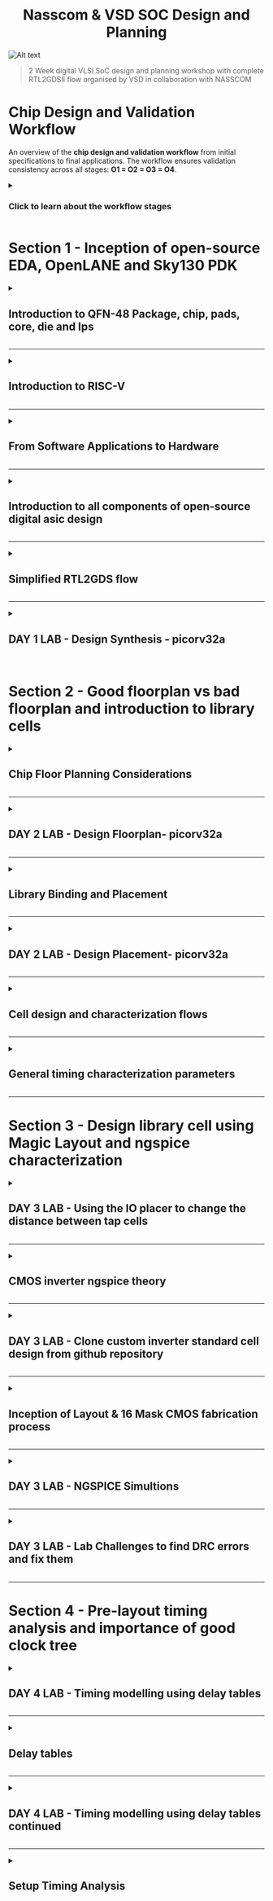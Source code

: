 <div align="center">

# Nasscom & VSD SOC Design and Planning

</div>


![Alt text](assets/Cover.png)
> 2 Week digital VLSI SoC design and planning workshop with complete RTL2GDSII flow organised by VSD in collaboration with NASSCOM

<p align="justify"> 

# Chip Design and Validation Workflow

An overview of the **chip design and validation workflow** from initial specifications to final applications. The workflow ensures validation consistency across all stages: **O1 = O2 = O3 = O4**.  

<details><summary> 
  
### Click to learn about the workflow stages </summary>

## **Workflow Stages**

### **O1: Specifications (C Model)**
- The design begins with defining specifications in a high-level **C model**.
- A **testbench** (in C language) is used to validate functionality early on.

---

### **O2: RTL Design (Verilog)**
- The hardware is implemented as a **soft copy** using **RTL (Verilog)**.
- Major components:
  - **Processor**
  - **Peripherals/IPs**
  - **Analog IPs**
- The design is synthesized, producing a **Gate-Level Netlist** for further validation.

---

### **O3: SoC Integration**
- Modules (processor, peripherals, macros, and analog IPs) are integrated into a **System-on-Chip (SoC)**.
- Physical design steps include:
  - **Floorplanning**
  - **Placement**
  - **Routing**
- The design undergoes:
  - **Design Rule Checks (DRC)**
  - **Layout vs. Schematic (LVS)**  
- Output: **GDSII file** for fabrication.
  
---

### **O4: Final Chip Design**
- The final chip design includes **peripherals** operating in the target frequency range.
- The **testbench** continues validating the design to ensure:
  - **O1 = O2 = O3 = O4**

---

Below are the diagrams that visually represent the chip design workflow:

### Workflow Stages (O1 to O3)
<div align="center">
  <img src="assets/Chipdesign1.jpg" alt="Chip Design Workflow - O1 to O3">
</div>

### Final Validation and Applications (O4)
<div align="center">
  <img src="assets/Chipdesign2.jpg" alt="Chip Design Validation and Applications - O4">
</div>
</details>
</p>

# Section 1 - Inception of open-source EDA, OpenLANE and Sky130 PDK 

<details>
<summary> 

## Introduction to QFN-48 Package, chip, pads, core, die and Ips 
</summary>

### Overview of an Embedded Board Design
<div align="center">
  <img src="assets/EmbeddedBoardDesign.png" alt="Embedded Board Design">
</div>

### Inside a Package
<div align="center">
  <img src="assets/Package.png" alt="Package View">
</div>

### Connecting the chip to the pins 
<div align="center">
  <img src="assets/ChipToPin.png" alt="Chip to pins connections">
</div>

### Chip Overview
<div align="center">
  <img src="assets/ChipOverview.png" alt="Chip Overview">
</div>

<br />
<p align="justify"> 
Foundry IPs are pre-designed and pre-verified blocks provided by semiconductor foundries to streamline chip design. These include critical components such as analog-to-digital converters (ADCs), digital-to-analog converters (DACs), SRAM, GPIO interfaces, and Phase-Locked Loops (PLLs).

For example, the PLL is a crucial IP block in chip design. Its primary function is to take an input clock signal (which may be of lower frequency) and generate a stable output clock signal at a higher frequency, phase-locked to the input. This is essential for processors to operate at their required high-frequency clock rates while maintaining synchronization with the input clock source.

By using foundry IPs, designers save time and effort, leveraging proven and reliable building blocks optimized for the foundry's process technology.
</p>
</details>

---

<details>
<summary> 

## Introduction to RISC-V
</summary>

### RISC-V Architecture Implementation
<div align="center">
  <img src="assets/riscv.png" alt="RISC-V">
</div>
<p align="justify"> 
<br />
RISC-V Architecture specifications can be implemented in the Layout using a HDL.
</p>
</details>

---

<details>
<summary> 

## From Software Applications to Hardware
</summary>

### Software Flow
<div align="center">
  <img src="assets/swflow.png" alt="Software Flow">
</div>
<br />
<p align="justify"> 
To run an application on hardware, several processes occur. The application enters the system software, which converts it into binary language. Key components of system software include the Operating System (OS), compiler, and assembler.  
<br />
<br />
The OS produces functions in high-level languages (e.g., C, C++, Java), which the compiler converts into hardware-specific instructions. These instructions are then processed by the assembler, which translates them into binary code (machine language). Finally, this binary code is fed to the hardware, enabling it to execute the required functions.
</p>

### Stopwatch App as an example
<div align="center">
  <img src="assets/stopwatchex.png" alt="Stopwatch App">
</div>
<br />
<p align="justify"> 
For instance, consider a stopwatch app running on a RISC-V core. The operating system generates a small C function, which is processed by the compiler to produce RISC-V instructions. These instructions are then passed through an assembler, which converts them into binary code. This binary code is subsequently loaded onto the chip's layout for execution.
</p>

### Instruction Set Architecture (ISA)
<div align="center">
  <img src="assets/isa.png" alt="ISA">
</div>
<br />
<p align="justify"> 
The instructions, which are part of the Instruction Set Architecture (ISA), are written in assembly language or high-level language. These are passed through an assembler (or compiler), which converts them into machine code (binary format) that the hardware can understand and execute. The RTL (Register Transfer Level) description, written in a hardware description language (e.g., Verilog or VHDL), is synthesized into a netlist (a representation of the design in terms of logic gates). This netlist is then used in the physical design process to create a layout, which represents the actual physical implementation of the circuit on silicon.
</p>

### ISA -> RTL & Synthesis -> Physical Design
<div align="center">
  <img src="assets/breakdown.png" alt="Breakdown">
</div>
<br />
<p align="justify"> 
This course is divided into three distinct parts:
<br />

- RISC-V ISA
- RTL and synthesis of RISC-V based CPU core - picorv32
- Physical design implementation of picorv32
</p>
</details>

---

<details>
<summary> 

## Introduction to all components of open-source digital asic design
</summary>
<p align="justify"> 
For open-source ASIC design implementation, we need the following enablers available in open-source versions:
<br />

- RTL Designs
- EDA Tools
- PDK Data
</p>

<p align="justify"> 
Initially, IC design and fabrication were closely tied and limited to companies like TI and Intel. In 1979, Lynn Conway and Carver Mead introduced the idea of separating design from fabrication by developing structured methodologies based on λ-design rules, which led to the first VLSI book, *Introduction to VLSI Systems*. This approach gave rise to "fabless" companies focused on design and "pure play fabs" for fabrication.
<br /><br />
The interface between designers and fabs became a set of files called "Process Design Kits" (PDKs), which include device models, design rules, and libraries. Due to the sensitive nature of PDKs, they were previously distributed only under NDAs.
<br /><br />
However, in 2020, Google collaborated with Skywater to open-source the 130nm PDK, making it the first open-source PDK release.
</p>

<br />

<div align="center">
  <img src="assets/ASICreq.png" alt="ASIC Requirements">
</div>

<br />

### Is Sky130nm still in use?
<div align="center">
  <img src="assets/130old.png" alt="Is sky130 old?">
</div>

<br />

<p align="justify"> 
The 130nm process accounts for 6% of the market share in pure-play IC foundry sales. It remains relevant due to its cost-effectiveness for applications that don't require the advanced performance of smaller nodes.
</p>

### Is Sky130nm fast?
<div align="center">
  <img src="assets/130fast.png" alt="Is sky130 fast?">
</div>

<br />

<p align="justify"> 
The 130nm process can still achieve high performance. For instance, Intel's Pentium 4 Extreme Edition ran at 3.46 GHz, and the OSU team achieved a 327 MHz clock frequency for a single-cycle RV32i CPU in post-layout simulations. A pipelined version can exceed 1 GHz. Additionally, using the Sky130 PDK, the RV32i design achieved a 398 MHz frequency with a 33.8 pJ PDP, demonstrating that 130nm can still deliver competitive speeds.
</p>

### EDA Tools
<div align="center">
  <img src="assets/EDAtools.png" alt="EDA Tools">
</div>

<br />

<p align="justify"> 
ASIC design is a complex process involving numerous steps, methodologies, and EDA tools. These elements are integrated into an ASIC flow, a software that combines various tools to execute the design process.
</p>
</details>

---

<details>
<summary> 

## Simplified RTL2GDS flow
</summary>

### RTL2GDS flow
<div align="center">
  <img src="assets/RTL2GDSIIflow.png" alt="RTL2GDSII flow">
</div>
<br />

### Chip Floor Planning
<div align="center">
  <img src="assets/ChipFloorPlanning.png" alt="Chip Floor Planning">
</div>
<br />

### Macro Floor Planning
<div align="center">
  <img src="assets/MacroFloorPlanning.png" alt="Macro Floor Planning">
</div>
<br />

### Power Planning
<div align="center">
  <img src="assets/PowerPlanning.png" alt="Power Planning">
</div>
<br />

### Placement
<div align="center">
  <img src="assets/Placement.png" alt="Placement">
</div>
<br />

<div align="center">
  <img src="assets/Placement2.png" alt="Placement2">
</div>
<br />

### Clock Tree Synthesis
<div align="center">
  <img src="assets/ClockTreeSynthesis.png" alt="Clock Tree Synthesis">
</div>
<br />

### Routing
<div align="center">
  <img src="assets/Routing.png" alt="Routing">
</div>
<br />

### SignOff
<div align="center">
  <img src="assets/SignOff.png" alt="SignOff">
</div>
<br />

</details>

---

<details>
<summary> 

## DAY 1 LAB -  Design Synthesis - picorv32a 
</summary>
<p align="justify"> 

Aim is to run 'picorv32a' design synthesis using OpenLANE flow and generate necessary outputs and then calculate the flop ratio.

### To run Design Synthesis - picorv32a using OpenLANE flow

Commands to invoke the OpenLANE flow and perform synthesis

```bash
# Navigate to the OpenLANE flow directory
cd Desktop/work/tools/openlane_working_dir/openlane

# Use the alias 'docker' for the long Docker run command
# This alias simplifies invoking the OpenLANE Docker container
docker

```
```tcl
# Launch the OpenLANE flow in interactive mode
./flow.tcl -interactive

# Load the OpenLANE package for proper functionality
package require openlane 0.9

# Prepare the design environment for 'picorv32a' by creating necessary files and directories
prep -design picorv32a

# Run synthesis for the prepared design
run_synthesis

# Exit the OpenLANE flow interface
exit

# Exit the Docker container
exit

```

#### Terminal screenshots:

<div align="center">
  <img src="assets/one.png" alt="Screenshot of running command">
</div>
<br />

<div align="center">
  <img src="assets/two.png" alt="Screenshot of running command">
</div>
<br />

### To Calculate Flip Flop Ratio

#### Formulae:

```math
Flop\ Ratio = \frac{Number\ of\ D\ Flip\ Flops}{Total\ Number\ of\ Cells}
```
<br />

```math
Percentage\ of\ DFF's = Flop\ Ratio * 100
```
<br />

#### Terminal screenshots:

<div align="center">
  <img src="assets/three.png" alt="Screenshot of running command">
</div>
<br />

<div align="center">
  <img src="assets/four.png" alt="Screenshot of running command">
</div>
<br />

#### Highlighted Values for computation:

<div align="center">
  <img src="assets/five.png" alt="Screenshot of running command">
</div>
<br />

<div align="center">
  <img src="assets/six.png" alt="Screenshot of running command">
</div>
<br />

#### Calculation of Flop Ratio and DFF % from synthesis statistics report file:
<br />

```math
Flop\ Ratio = \frac{1613}{14876} = 0.108429
```
<br />

```math
Percentage\ of\ DFF's = 0.108429 * 100 = 10.8429\ \%
```
<br />

All picorv32a logs, reports and results can be found here:

[Section 1 Run - 02-12_18-45](https://github.com/rmahathi/nasscom-soc-design-and-planning/tree/main/02-12_18-45)

</p>
</details>
<br />

# Section 2 - Good floorplan vs bad floorplan and introduction to library cells

<details>
<summary> 

## Chip Floor Planning Considerations
</summary>

### 1. Identifying the Width of the Die and Core
<br />

<div align="center">
  <img src="assets/diecore.png" alt="diecore">
</div>
<br />

<p align="justify"> 

To determine the Utilization Factor and Aspect Ratio, the height and width of core and die areas must first be defined.

- Core is the area in a chip used for placing all the logic cells and components. It is where the logic resides in a chip.

- Die is the area encircling the core, used for placing I/O-related components.  

The height and width of the core area depend on the design's netlist. These are based on the number of components required to execute the logic. The die area's height and width depend on the core's dimensions.  

</p>

<div align="center">
  <img src="assets/netlist.png" alt="netlist">
</div>
<br />

For example, consider a netlist with two logic gates and two flip-flops, each with an area of 1 sq. unit. The total core area required is 4 sq. units.  

<div align="center">
  <img src="assets/netlist2.png" alt="netlist">
</div>
<br />

Area occupied by the above netlist on a silicon wafer

<div align="center">
  <img src="assets/netlist3.png" alt="netlist">
</div>
<br />

#### Utilization Factor 
Utilization Factor is the ratio of the core area occupied by the netlist to the total core area.  
For a good FloorPlan, the Utilization Factor should never be '1' to allow space for additional logic.  

```math
Utilization\ Factor = \frac{Area\ occupied\ by\ netlist}{Total\ core\ area}
```

#### Aspect Ratio 
Aspect Ratio is the ratio of the core's height to its width.  
If the Aspect Ratio is '1', the core is square. Otherwise, it is rectangular.  

```math
Aspect\ Ratio = \frac{Height\ of\ the\ core}{Width\ of\ the\ core}
```

#### Calculations
 
<div align="center">
  <img src="assets/netlist4.png" alt="netlist">
</div>
<br />

```math
Utilization\ Factor = \frac{4\ sq.\ units}{4\ sq.\ units} = 1
```

```math
Aspect\ Ratio = \frac{2\ units}{2\ units} = 1\ (Square\ core)
```

### 2. Define Locations of Pre-Placed Cells

Pre-placing cells refers to reusing pre-designed blocks (e.g., memory, comparators, MUX). These blocks are called macros or IPs.  

<div align="center">
  <img src="assets/prepl.png" alt="preplaced_cell">
</div>
<br />

<div align="center">
  <img src="assets/prepl2.png" alt="preplaced_cell">
</div>
<br />

<div align="center">
  <img src="assets/prepl3.png" alt="preplaced_cell">
</div>
<br />

Macros should be placed close to input pins for reduced wiring length. They are placed during the Floorplan stage, with placement blockages defined to prevent standard cells from being placed nearby, and they also reduce Time-to-Market.  

### 3. Surround Pre-Placed cells with De-Coupling Capacitors
<br />

<div align="center">
  <img src="assets/decoup.png" alt="placement_decoupling_capacitor">
</div>
<br />
<p align="justify"> 
Decoupling capacitors are used in SoC design near high-power-demanding blocks or macros to stabilize voltage by locally storing charge. They charge when signals switch from 0 to 1 and supply energy during peak current demands, reducing the reliance on distant power sources. The power supply wires have inherent resistance and inductance, which cause a voltage drop during current flow, leading to a slightly reduced voltage at the load (Vdd' < Vdd). This voltage drop becomes more pronounced over larger physical distances, making it difficult to maintain stable voltage levels. 
</p>
<div align="center">
  <img src="assets/noisemargin.png" alt="noisemargin">
</div>
<br />

If the drop pushes the voltage below the noise margin, the circuit may enter an undefined state, resulting in failures or incorrect outputs. 

<div align="center">
  <img src="assets/decoup2.png" alt="placement_decoupling_capacitor">
</div>
<br />

Decoupling capacitors mitigate this by supplying the required energy locally during switching, ensuring stable operation and preventing voltage drops from falling below safe levels.

<div align="center">
  <img src="assets/decoup3.png" alt="placement_decoupling_capacitor">
</div>
<br />

### 4. Power Planning 

In power planning for SoC design, consider a macro where a 16-bit orange bus carries a 0-to-1 signal. Being far from the power source introduces voltage drops due to resistance and inductance in the supply wires.

<div align="center">
  <img src="assets/pow.png" alt="power_planning">
</div>
<br />

To handle signal transitions, drivers (e.g., inverters) are employed. An inverter converts the input signal to its complement (0 to 1 or 1 to 0), driving the next stage effectively.

<div align="center">
  <img src="assets/pow1.png" alt="power_planning">
</div>
<br />

1-to-0 Transition - Ground Bounce:

In a 1-to-0 transition, the previously charged nodes discharge rapidly to ground. If all 16 bits discharge at once, the ground potential may fluctuate, causing a phenomenon called ground bounce. This occurs due to inductance in the ground path, leading to temporary voltage spikes. If the ground bounce crosses the noise margin, it can cause unpredictable behavior, further increasing the risk of errors in circuit operation.

<div align="center">
  <img src="assets/pow2.png" alt="power_planning">
</div>
<br />

0-to-1 Transition - Voltage Drop:

When a 0-to-1 transition occurs, the driver charges the load capacitance of the connected circuit. This charging demands significant current, especially for all 16 bits transitioning simultaneously. A voltage drop across the supply wires may occur due to the high current demand, reducing Vdd' and risking a voltage level near or below the noise margin. If the voltage drops significantly, the circuit can enter an undefined state, leading to unreliable outputs.

<div align="center">
  <img src="assets/pow4.png" alt="power_planning">
</div>
<br />

Simultaneous Switching Problem:

When multiple signals (0-to-1 or 1-to-0) switch at the same time, the cumulative current demand rises sharply. For a 0-to-1 transition, the power supply must provide a surge of current to charge the capacitors, while for a 1-to-0 transition, a large discharge current flows to ground. Both cases can result in severe voltage drops or ground bounce due to the limitations of a single-point power supply.

<div align="center">
  <img src="assets/pow5.png" alt="power_planning">
</div>
<br />

Solution: Power Mesh
The solution is to replace the single-point power supply with a power mesh. A power mesh distributes Vdd and ground throughout the chip using a network of interconnected wires, reducing the resistance and inductance between the source and various blocks. By bringing power closer to the loads and reducing the effective distance, the voltage drop and ground bounce are minimized. The power mesh ensures that all parts of the circuit can access stable supply and ground levels, even during peak current demands, maintaining signal integrity and preventing undefined states.

<div align="center">
  <img src="assets/pow6.png" alt="power_planning">
</div>
<br />

### 5. Pin Placement 

Pin placement impacts wire length and connectivity. Pins must be placed to minimize wire length.  
For example, an input pin driving two blocks should be near them.  

<div align="center">
  <img src="assets/pls1.png" alt="pin_placement">
</div>
<br />

In effective pin placement:  
1. Pin order is based on connectivity, not sequence.  
2. Clock pins are larger due to their importance and susceptibility to delays.  

<div align="center">
  <img src="assets/pls2.png" alt="pin_placement">
</div>
<br />

### 6. Logical Cell Placement Blockage

Placement blockages outside the core and inside the die prevents automated placement and routing tool from placing any other cells into the the pin-dedicated area.

<div align="center">
  <img src="assets/block.png" alt="cell_placement_blockage">
</div>
<br />

</details>

---

<details>
<summary> 

## DAY 2 LAB -  Design Floorplan- picorv32a 

</summary>

<p align='justify'>
Before initiating the floorplan stage, designers must verify and adjust crucial switches that control the floorplan's characteristics. These configuration parameters, including utilization factor and aspect ratio, must align with the project's specific requirements to ensure optimal floorplan execution. A proper review of these switches helps prevent potential issues and ensures the floorplan process proceeds as intended.
</p>

<div align="center">
  <img src="assets/eight.png" alt="Screenshot">
</div>
<br />
<div align="center">
  <img src="assets/nine.png" alt="Screenshot">
</div>
<br />
<div align="center">
  <img src="assets/ten.png" alt="Screenshot">
</div>
<br />
<div align="center">
  <img src="assets/eleven.png" alt="Screenshot">
</div>
<br />
<div align="center">
  <img src="assets/twelve.png" alt="Screenshot">
</div>
<br />

### To run Design Floorplan - picorv32a using OpenLANE flow

Commands to invoke the OpenLANE flow and run floorplan

```bash
# Navigate to the OpenLANE flow directory
cd Desktop/work/tools/openlane_working_dir/openlane

# Use the alias 'docker' for the long Docker run command
# This alias simplifies invoking the OpenLANE Docker container
docker

```
```tcl
# Launch the OpenLANE flow in interactive mode
./flow.tcl -interactive

# Load the OpenLANE package for proper functionality
package require openlane 0.9

# Prepare the design environment for 'picorv32a' by creating necessary files and directories
prep -design picorv32a

# Run synthesis for the prepared design
run_synthesis

# Initialize the floorplan for the design
init_floorplan

# Place the IO pins in the design
place_io

# Insert tap cells and decoupling capacitors
tap_decap_or

# Generate the power grid
run_power_grid_generation

# Perform detailed floorplanning after power grid generation
run_floorplan

```
<br />
<div align="center">
  <img src="assets/thirteen.png" alt="Screenshot">
</div>
<br />
<div align="center">
  <img src="assets/fourteen.png" alt="Screenshot">
</div>
<br />
<div align="center">
  <img src="assets/fifteen.png" alt="Screenshot">
</div>
<br />
<div align="center">
  <img src="assets/sixteen.png" alt="Screenshot">
</div>
<br />
<div align="center">
  <img src="assets/seventeen.png" alt="Screenshot">
</div>
<br />
<div align="center">
  <img src="assets/eighteen.png" alt="Screenshot">
</div>
<br />
<br />
<div align="center">
  <img src="assets/nineteen.png" alt="Screenshot">
</div>
<br />
<div align="center">
  <img src="assets/twenty.png" alt="Screenshot">
</div>
<br />

Steps to Open Magic

```
magic -T /home/vsduser//Desktop/work/tools/openlane_working_dir/pdks/sky130A/libs.tech/magic/sky130A.tech lef read ../../tmp/merged.lef def read picorv32a.floorplan.def &
```
<br />
<div align="center">
  <img src="assets/twentyone.png" alt="Screenshot">
</div>
<br />
<div align="center">
  <img src="assets/twentytwo.png" alt="Screenshot">
</div>
<br />

### Calculate the die area in microns from the values in floorplan def.

```math
1000\ Unit\ Distance = 1\ Micron
```

```math
Die\ width\ in\ unit\ distance = 660685 - 0 = 660685 
```
  
```math
Die\ height\ in\ unit\ distance = 671405 - 0 = 671405
```

```math
Distance\ in\ microns = \frac{Value\ in\ Unit\ Distance}{1000}
```

```math
Die\ width\ in\ microns = \frac{660685}{1000} = 660.685\ Microns
```

```math
Die\ height\ in\ microns = \frac{671405}{1000} = 671.405\ Microns
```

```math
Area\ of\ die\ in\ microns = 660.685 * 671.405 = 443587.212425\ Square\ Microns
```

<br />
<div align="center">
  <img src="assets/twentythree.png" alt="Screenshot">
</div>
<br />
<div align="center">
  <img src="assets/twentyfour.png" alt="Screenshot">
</div>
<br />

All picorv32a logs, reports and results can be found here:

[Section 2 Run - 11-01_08-49)](https://github.com/rmahathi/nasscom-soc-design-and-planning/tree/main/11-01_08-49)

</details>

---

<details>
<summary> 

## Library Binding and Placement
</summary>

<div align="center">
  <img src="assets/libbin.png" alt="libbin">
</div>
<br />

<div align="center">
  <img src="assets/libbin1.png" alt="libbin">
</div>
<br />

<div align="center">
  <img src="assets/libbin2.png" alt="libbin">
</div>
<br />

Repeaters, also known as buffers, are essential components in digital designs to recondition and regenerate signals, 
ensuring that they maintain their integrity over long distances. These buffers help replicate the original signal and send 
it again without degradation. In the placement process, buffers are strategically placed based on slew analysis to optimize 
signal quality and timing, preventing signal degradation or delays. This ensures the overall performance of the design by 
maintaining proper signal strength and timing across the chip.
<br />

<div align="center">
  <img src="assets/libbin3.png" alt="libbin">
</div>
<br />

<div align="center">
  <img src="assets/libbin4.png" alt="libbin">
</div>
<br />

</details>

---

<details>
<summary> 

## DAY 2 LAB -  Design Placement- picorv32a 

</summary>

### To run Design Placement - picorv32a using OpenLANE flow

Commands to invoke the OpenLANE flow and run placement

```tcl
# Previous section sets up the design environment for 'picorv32a'
# Performs synthesis to generate a gate-level netlist
# Initializes the floorplan, places IO pins, inserts tap cells and decoupling capacitors, generates the power grid, and completes the detailed floorplanning process to prepare the design for placement and routing.

# Perform global placement
run_placement

```

<div align="center">
  <img src="assets/twentyfive.png" alt="Screenshot">
</div>
<br />

<div align="center">
  <img src="assets/twentysix.png" alt="Screenshot">
</div>
<br />

Steps to Open Magic

```
magic -T /home/vsduser//Desktop/work/tools/openlane_working_dir/pdks/sky130A/libs.tech/magic/sky130A.tech lef read ../../tmp/merged.lef def read picorv32a.placement.def &
```

<div align="center">
  <img src="assets/twentyseven.png" alt="Screenshot">
</div>
<br />

<div align="center">
  <img src="assets/twentyeight.png" alt="Screenshot">
</div>
<br />

<div align="center">
  <img src="assets/twentynine.png" alt="Screenshot">
</div>
<br />

</details>

---

<details>
<summary> 

## Cell design and characterization flows

</summary>

### Cell Design Flow

<br />
<div align="center">
  <img src="assets/celldes1.png" alt="CellDesign">
</div>
<br />
<br />
<div align="center">
  <img src="assets/celldes2.png" alt="CellDesign">
</div>
<br />
<br />
<div align="center">
  <img src="assets/celldes3.png" alt="CellDesign">
</div>
<br />

### Inputs

- DRC & LVS Rules 

<br />
<div align="center">
  <img src="assets/celldes4.png" alt="CellDesign">
</div>
<br />

- SPICE Models

<br />
<div align="center">
  <img src="assets/celldes5.png" alt="CellDesign">
</div>
<br />

- Library & User Defined Specifications

<br />
<div align="center">
  <img src="assets/celldes6.png" alt="CellDesign">
</div>
<br />
<br />
<div align="center">
  <img src="assets/celldes7.png" alt="CellDesign">
</div>
<br />
<br />
<div align="center">
  <img src="assets/celldes8.png" alt="CellDesign">
</div>
<br />
<br />
<div align="center">
  <img src="assets/celldes9.png" alt="CellDesign">
</div>
<br />
<br />
<div align="center">
  <img src="assets/celldes10.png" alt="CellDesign">
</div>
<br />

### Design 

- Circuit Design

<br />
<div align="center">
  <img src="assets/celldes11.png" alt="CellDesign">
</div>
<br />

- Layout Design

<br />
<div align="center">
  <img src="assets/celldes12.png" alt="CellDesign">
</div>
<br />

- Characterization Flow

  <b>STEP 1: Read in the Model Files</b><br>
Load the necessary model files (such as process libraries, PDK files, or any predefined models) that are required for the characterization of the cells.<br><br>
  <b>STEP 2: Read the Extracted SPICE Netlist</b><br>
Import the SPICE netlist generated for the design, which contains the circuit elements (such as transistors, resistors, capacitors) and their connections.<br><br>
  <b>STEP 3: Recognize the Behavior of the Buffer</b><br>
Identify and analyze the behavior of the buffer cells in the netlist, focusing on how they condition and regenerate the signal.<br><br>
  <b>STEP 4: Read Subcircuits of the Inverter</b><br>
Extract and analyze the subcircuits related to inverters (which are often used for logic operations in the library) to model their performance accurately.<br><br>
  <b>STEP 5: Attach Necessary Power Sources</b><br>
Ensure that the power sources (such as VDD, ground) are connected correctly to the cells and subcircuits, enabling proper functionality during simulations.<br><br>
  <b>STEP 6: Apply the Stimulus</b><br>
Apply test stimulus (input signals) to the buffer and inverter cells, simulating realistic input conditions like rising and falling edges, transitions, and signal patterns.<br><br>
  <b>STEP 7: Provide Necessary Output Capacitances</b><br>
Define the output capacitances that are connected to the output of the cells to simulate the load conditions for the buffer and inverter circuits.<br><br>
  <b>STEP 8: Provide Necessary Simulation Commands</b><br>
Set up and run the necessary simulation commands (e.g., .tran for transient analysis) to obtain results like delays, rise/fall times, and power consumption.<br><br>

<br />
<div align="center">
  <img src="assets/celldes13.png" alt="CellDesign">
</div>
<br />


</details>

---

<details>
<summary> 

## General timing characterization parameters

</summary>

### Characterization Setup

<br />
<div align="center">
  <img src="assets/timchr1.png" alt="TimingCharacteristic 1">
</div>
<br />

### 1. Timing Threshold

### Slew Rate Thresholds
The slew rate defines the rate of change of a signal's voltage level. Thresholds for rising and falling transitions help quantify the slew rate by identifying specific voltage levels at which these transitions begin and end.

<b>slew_low_rise_thr (Lower Threshold for Rising Signal Transition):</b><br />
Represents the lower bound of the rising edge of a signal transition, commonly set to 20% of the signal's maximum amplitude (from 0). This point is where the signal starts to significantly rise.

<div align="center">
  <img src="assets/timchr2.png" alt="TimingCharacteristic 2">
</div>
<br />

<b>slew_high_rise_thr (Upper Threshold for Rising Signal Transition):</b><br />
Represents the upper bound of the rising edge of a signal transition, commonly set to 80% of the signal's maximum amplitude. This point is where the signal has nearly completed its rise.

<div align="center">
  <img src="assets/timchr3.png" alt="TimingCharacteristic 3">
</div>
<br />

<b>slew_low_fall_thr (Lower Threshold for Falling Signal Transition):</b><br />
Represents the lower bound of the falling edge of a signal transition, commonly set to 20% of the signal's maximum amplitude. This point indicates where the signal starts to significantly fall.

<div align="center">
  <img src="assets/timchr4.png" alt="TimingCharacteristic 4">
</div>
<br />

<b>slew_high_fall_thr (Upper Threshold for Falling Signal Transition):</b><br />
Represents the upper bound of the falling edge of a signal transition, commonly set to 80% of the signal's maximum amplitude. This point indicates where the signal has almost completed its fall.

<div align="center">
  <img src="assets/timchr5.png" alt="TimingCharacteristic 5">
</div>
<br />

### Input Signal Thresholds

<b>in_rise_thr (Threshold for Input Signal Rising Edge):</b><br />
Represents the threshold level for the input signal's rising edge, typically set to 50% of the signal's maximum amplitude. This point is used for accurate timing analysis of the input transition.

<div align="center">
  <img src="assets/timchr6.png" alt="TimingCharacteristic 6">
</div>
<br />

<b>in_fall_thr (Threshold for Input Signal Falling Edge):</b><br />
Represents the threshold level for the input signal's falling edge, typically set to 50% of the signal's maximum amplitude. This point is used to determine the critical timing of the input descent.

<div align="center">
  <img src="assets/timchr8.png" alt="TimingCharacteristic 8">
</div>
<br />

### Output Signal Thresholds

<b>out_rise_thr (Threshold for Output Signal Rising Edge):</b><br />
Represents the threshold level for the output signal's rising edge, typically set to 50% of the signal's maximum amplitude. This point is crucial for measuring propagation delays and output transition timing.

<div align="center">
  <img src="assets/timchr7.png" alt="TimingCharacteristic 7">
</div>
<br />

<b>out_fall_thr (Threshold for Output Signal Falling Edge):</b><br />
Represents the threshold level for the output signal's falling edge, typically set to 50% of the signal's maximum amplitude. This point is used to measure the timing when the output signal is transitioning downward.

<div align="center">
  <img src="assets/timchr9.png" alt="TimingCharacteristic 9">
</div>
<br />

### 2. Propagation Delay 

```math
\mathbf{Delay} = \text{time(out\_fall\_thr)} - \text{time(in\_rise\_thr)}
```

<br />
<div align="center">
  <img src="assets/timchr10.png" alt="TimingCharacteristic 9">
</div>
<br />

A negative propagation delay can occur when the output signal changes before the input signal reaches its threshold. This can happen if a higher, incorrect threshold is chosen for the input signal, as it fails to account for the actual timing relationship, leading to skewed or misleading delay calculations.
<div align="center">
  <img src="assets/timchr11.png" alt="TimingCharacteristic 9">
</div>
<br />

Negative delay can occur even with the correct 50% threshold if the input signal has a high slew rate. This is because the steep input transition skews the timing relationship, causing the output to react faster or appear delayed incorrectly. Proper slew rate control is crucial for accurate timing analysis.

<div align="center">
  <img src="assets/timchr12.png" alt="TimingCharacteristic 9">
</div>
<br />

<div align="center">
  <img src="assets/timchr13.png" alt="TimingCharacteristic 9">
</div>
<br />

### 3. Transition Time

### Transition Time (Rise)
Transition time for a rising edge refers to the time taken by a signal to change from a low voltage level to a high voltage level. It is a critical parameter in digital circuits, impacting the speed at which signals propagate through logic gates and affecting overall circuit performance.

```math
\mathbf{\text{Transition Time (Rise)}} = \text{time(slew\_high\_rise\_thr)} - \text{time(slew\_low\_rise\_thr)}
```

### Transition Time (Fall)
Transition time for a falling edge is the time it takes for a signal to change from a high voltage level to a low voltage level. Like the rise transition time, the fall transition time plays a significant role in the timing characteristics and performance of digital circuits, influencing how quickly signals can switch between states.

```math
\mathbf{\text{Transition Time (Fall)}} = \text{time(slew\_high\_fall\_thr)} - \text{time(slew\_low\_fall\_thr)}
```
<br />
<div align="center">
  <img src="assets/timchr14.png" alt="TimingCharacteristic 9">
</div>
<br />

</details>

---

# Section 3 - Design library cell using Magic Layout and ngspice characterization

<details>
<summary> 

## DAY 3 LAB - Using the IO placer to change the distance between tap cells
</summary>

```bash

# Set IO mode to 2 (unequally spaced pins)
set ::env(FP_IO_MODE) 2

# Execute floorplanning again
run_floorplan

```

<div align="center">
  <img src="assets/thirty.png" alt="Screenshot">
</div>
<br />

<div align="center">
  <img src="assets/thirtyone.png" alt="Screenshot">
</div>
<br />

<div align="center">
  <img src="assets/thirtytwo.png" alt="Screenshot">
</div>
<br />

<div align="center">
  <img src="assets/thirtythree.png" alt="Screenshot">
</div>
<br />

</details>

---

<details>
<summary> 

## CMOS inverter ngspice theory
</summary>

<br />
<div align="center">
  <img src="assets/spice1.png" alt="Spice1"> 
</div>

<div align="center">
  <img src="assets/spice2.png" alt="Spice2">
</div>

<div align="center">
  <img src="assets/spice3.png" alt="Spice3">
</div>

<div align="center">
  <img src="assets/spice4.png" alt="Spice4">
</div>

<div align="center">
  <img src="assets/spice5.png" alt="Spice5">
</div>

<div align="center">
  <img src="assets/spice6.png" alt="Spice6">
</div>

<div align="center">
  <img src="assets/spice7.png" alt="Spice7">
</div>

<div align="center">
  <img src="assets/spice8.png" alt="Spice8">
</div>

<div align="center">
  <img src="assets/spice9.png" alt="Spice9">
</div>

<div align="center">
  <img src="assets/spice10.png" alt="Spice10">
</div>

<div align="center">
  <img src="assets/spice11.png" alt="Spice11">
</div>

<div align="center">
  <img src="assets/spice12.png" alt="Spice12">
</div>

<div align="center">
  <img src="assets/spice13.png" alt="Spice13">
</div>

<div align="center">
  <img src="assets/spice14.png" alt="Spice14">
</div>

<div align="center">
  <img src="assets/spice15.png" alt="Spice15">
</div>

<div align="center">
  <img src="assets/spice16.png" alt="Spice16">
</div>

<div align="center">
  <img src="assets/spice17.png" alt="Spice17">
</div>

<div align="center">
  <img src="assets/spice18.png" alt="Spice18">
</div>

<div align="center">
  <img src="assets/spice19.png" alt="Spice19">
</div>

<div align="center">
  <img src="assets/spice20.png" alt="Spice20">
</div>

<div align="center">
  <img src="assets/spice21.png" alt="Spice21">
</div>

</details>

---

<details>
<summary> 

## DAY 3 LAB - Clone custom inverter standard cell design from github repository
</summary>

```bash
# Change directory to openlane
cd Desktop/work/tools/openlane_working_dir/openlane

# Clone the repository with custom inverter design
git clone https://github.com/nickson-jose/vsdstdcelldesign

# Change into repository directory
cd vsdstdcelldesign

# Copy magic tech file to the repo directory for easy access
cp /home/vsduser/Desktop/work/tools/openlane_working_dir/pdks/sky130A/libs.tech/magic/sky130A.tech 

# Check contents to ensure file is present
ls -ltr

# Open custom inverter layout in magic
magic -T sky130A.tech sky130_inv.mag &
```

<div align="center">
  <img src="assets/thirtyfour.png" alt="Screenshot">
</div>
<br />

<div align="center">
  <img src="assets/thirtyfive.png" alt="Screenshot">
</div>
<br />

<div align="center">
  <img src="assets/thirtysix.png" alt="Screenshot">
</div>
<br />

<div align="center">
  <img src="assets/thirtyseven.png" alt="Screenshot">
</div>
<br />

</details>

---

<details>
<summary> 

## Inception of Layout & 16 Mask CMOS fabrication process
</summary>

The **16-mask CMOS process** is a sequence of photolithographic steps used in semiconductor fabrication to create CMOS (Complementary Metal-Oxide-Semiconductor) integrated circuits. Each mask in the process defines specific regions on the silicon wafer for doping, etching, or material deposition. Kunal Ghosh from VLSI System Design (VSD) provides a detailed breakdown of this process. Below is a summarized point-wise explanation based on his insights:

1. **Active Region Definition (Mask 1):**
   - The first mask is used to define the active regions where the pMOS and nMOS transistors will be formed. An opaque plate blocks UV light in certain areas during photolithography, allowing selective exposure of the photoresist. The exposed resist is then developed, and the underlying silicon nitride (Si₃N₄) is etched away in these regions. 

2. **Isolation Oxide Formation:**
   - Active regions are isolated from each other using a thick field oxide layer grown through the Local Oxidation of Silicon (LOCOS) technique. This isolation prevents electrical interference between adjacent transistors. 

3. **Well Formation (Masks 2 and 3):**
   - **N-Well Formation (Mask 2):** A mask defines regions for n-well creation in a p-type substrate. N-type dopants are introduced into these areas to form the n-wells where pMOS transistors will reside.
   - **P-Well Formation (Mask 3):** Similarly, another mask defines p-well regions in an n-type substrate (if a twin-well process is used). P-type dopants are introduced to form p-wells for nMOS transistors. 

4. **Threshold Voltage Adjustment (Masks 4 and 5):**
   - **P-Well Doping (Mask 4):** A mask is used to block the n-well regions, allowing p-type impurities (e.g., boron) to be implanted into the p-well regions to adjust the threshold voltage of nMOS transistors.
   - **N-Well Doping (Mask 5):** Conversely, another mask blocks the p-well regions, enabling n-type impurities (e.g., arsenic) to be implanted into the n-well regions to adjust the threshold voltage of pMOS transistors. 

5. **Gate Oxide Formation:**
   - The existing oxide layer, having undergone multiple processes, is stripped off using hydrofluoric (HF) acid. A high-quality gate oxide layer is then regrown to ensure optimal performance of the gate terminal. 

6. **Gate Electrode Formation (Mask 6):**
   - A layer of polysilicon is deposited over the wafer. Using Mask 6, the polysilicon is patterned to form the gate electrodes for both pMOS and nMOS transistors.

7. **Lightly Doped Drain (LDD) Implantation (Masks 7 and 8):**
   - **N-LDD Implantation (Mask 7):** A mask is used to define regions for lightly doped n-type source and drain extensions in nMOS transistors.
   - **P-LDD Implantation (Mask 8):** Another mask defines regions for lightly doped p-type source and drain extensions in pMOS transistors.

8. **Sidewall Spacer Formation:**
   - Dielectric sidewall spacers are formed on the sides of the polysilicon gates to facilitate subsequent source and drain implantations and to reduce short-channel effects.

9. **Source/Drain Implantation (Masks 9 and 10):**
   - **N+ Source/Drain Implantation (Mask 9):** A mask allows heavy n-type doping in the source and drain regions of nMOS transistors.
   - **P+ Source/Drain Implantation (Mask 10):** Another mask permits heavy p-type doping in the source and drain regions of pMOS transistors.

10. **Interlayer Dielectric Deposition:**
    - A dielectric layer, such as silicon dioxide, is deposited over the wafer to insulate the transistors from the subsequent metal interconnect layers.

11. **Contact Hole Formation (Mask 11):**
    - Using Mask 11, contact holes are etched into the dielectric layer to expose the source, drain, and gate regions for electrical connections.

12. **Metal Layer Deposition and Patterning (Masks 12 to 14):**
    - **First Metal Layer Deposition and Patterning (Mask 12):** A metal layer (e.g., aluminum) is deposited and patterned to form the first level of interconnections.
    - **Second Metal Layer Deposition and Patterning (Mask 13):** An insulating layer is added, followed by a second metal layer deposition and patterning for additional interconnections.
    - **Third Metal Layer Deposition and Patterning (Mask 14):** If required, a third metal layer is added similarly for complex interconnections.

13. **Passivation Layer Deposition (Mask 15):**
    - A passivation layer, such as silicon nitride or polyimide, is deposited over the wafer to protect the integrated circuits from environmental contaminants and mechanical damage.

14. **Bond Pad Opening (Mask 16):**
    - The final mask is used to etch openings in the passivation layer, exposing the bond pads for wire bonding during packaging.

This 16-mask process provides a comprehensive framework for fabricating CMOS integrated circuits, ensuring precise control over device characteristics and overall chip performance. 

<div align="center">
  <img src="assets/cmosfab1.png" alt="CMOSFab1">
</div>

<div align="center">
  <img src="assets/cmosfab2.png" alt="CMOSFab2">
</div>

<div align="center">
  <img src="assets/cmosfab3.png" alt="CMOSFab3">
</div>

<div align="center">
  <img src="assets/cmosfab4.png" alt="CMOSFab4">
</div>

<div align="center">
  <img src="assets/cmosfab5.png" alt="CMOSFab5">
</div>

<div align="center">
  <img src="assets/cmosfab6.png" alt="CMOSFab6">
</div>

<div align="center">
  <img src="assets/cmosfab7.png" alt="CMOSFab7">
</div>

<div align="center">
  <img src="assets/cmosfab8.png" alt="CMOSFab8">
</div>

<div align="center">
  <img src="assets/cmosfab9.png" alt="CMOSFab9">
</div>

<div align="center">
  <img src="assets/cmosfab10.png" alt="CMOSFab10">
</div>

<div align="center">
  <img src="assets/cmosfab11.png" alt="CMOSFab11">
</div>

<div align="center">
  <img src="assets/cmosfab12.png" alt="CMOSFab12">
</div>

<div align="center">
  <img src="assets/cmosfab13.png" alt="CMOSFab13">
</div>

<div align="center">
  <img src="assets/cmosfab14.png" alt="CMOSFab14">
</div>

<div align="center">
  <img src="assets/cmosfab15.png" alt="CMOSFab15">
</div>

<div align="center">
  <img src="assets/cmosfab16.png" alt="CMOSFab16">
</div>

<div align="center">
  <img src="assets/cmosfab17.png" alt="CMOSFab17">
</div>

<div align="center">
  <img src="assets/cmosfab18.png" alt="CMOSFab18">
</div>

<div align="center">
  <img src="assets/cmosfab19.png" alt="CMOSFab19">
</div>

<div align="center">
  <img src="assets/cmosfab20.png" alt="CMOSFab20">
</div>

<div align="center">
  <img src="assets/cmosfab21.png" alt="CMOSFab21">
</div>

<div align="center">
  <img src="assets/cmosfab22.png" alt="CMOSFab22">
</div>

<div align="center">
  <img src="assets/cmosfab23.png" alt="CMOSFab23">
</div>

<div align="center">
  <img src="assets/cmosfab24.png" alt="CMOSFab24">
</div>

<div align="center">
  <img src="assets/cmosfab25.png" alt="CMOSFab25">
</div>

<div align="center">
  <img src="assets/cmosfab26.png" alt="CMOSFab26">
</div>

<div align="center">
  <img src="assets/cmosfab27.png" alt="CMOSFab27">
</div>

<div align="center">
  <img src="assets/cmosfab28.png" alt="CMOSFab28">
</div>

<div align="center">
  <img src="assets/cmosfab29.png" alt="CMOSFab29">
</div>

<div align="center">
  <img src="assets/cmosfab30.png" alt="CMOSFab30">
</div>

<div align="center">
  <img src="assets/cmosfab31.png" alt="CMOSFab31">
</div>

<div align="center">
  <img src="assets/cmosfab32.png" alt="CMOSFab32">
</div>

<div align="center">
  <img src="assets/cmosfab33.png" alt="CMOSFab33">
</div>

<div align="center">
  <img src="assets/cmosfab34.png" alt="CMOSFab34">
</div>

<div align="center">
  <img src="assets/cmosfab35.png" alt="CMOSFab35">
</div>

<div align="center">
  <img src="assets/cmosfab36.png" alt="CMOSFab36">
</div>

<div align="center">
  <img src="assets/cmosfab37.png" alt="CMOSFab37">
</div>

<div align="center">
  <img src="assets/cmosfab38.png" alt="CMOSFab38">
</div>

<div align="center">
  <img src="assets/cmosfab39.png" alt="CMOSFab39">
</div>

<div align="center">
  <img src="assets/cmosfab40.png" alt="CMOSFab40">
</div>

<div align="center">
  <img src="assets/cmosfab41.png" alt="CMOSFab41">
</div>

<div align="center">
  <img src="assets/cmosfab42.png" alt="CMOSFab42">
</div>

<div align="center">
  <img src="assets/cmosfab43.png" alt="CMOSFab43">
</div>

<div align="center">
  <img src="assets/cmosfab44.png" alt="CMOSFab44">
</div>

<div align="center">
  <img src="assets/cmosfab45.png" alt="CMOSFab45">
</div>

<div align="center">
  <img src="assets/cmosfab46.png" alt="CMOSFab46">
</div>

<div align="center">
  <img src="assets/cmosfab47.png" alt="CMOSFab47">
</div>

<div align="center">
  <img src="assets/cmosfab48.png" alt="CMOSFab48">
</div>

<div align="center">
  <img src="assets/cmosfab49.png" alt="CMOSFab49">
</div>

<div align="center">
  <img src="assets/cmosfab50.png" alt="CMOSFab50">
</div>

<div align="center">
  <img src="assets/cmosfab51.png" alt="CMOSFab51">
</div>

<div align="center">
  <img src="assets/cmosfab52.png" alt="CMOSFab52">
</div>

<div align="center">
  <img src="assets/cmosfab53.png" alt="CMOSFab53">
</div>

<div align="center">
  <img src="assets/cmosfab54.png" alt="CMOSFab54">
</div>

<div align="center">
  <img src="assets/cmosfab55.png" alt="CMOSFab55">
</div>

<div align="center">
  <img src="assets/cmosfab56.png" alt="CMOSFab56">
</div>

<div align="center">
  <img src="assets/cmosfab57.png" alt="CMOSFab57">
</div>

<div align="center">
  <img src="assets/cmosfab58.png" alt="CMOSFab58">
</div>

<div align="center">
  <img src="assets/cmosfab59.png" alt="CMOSFab59">
</div>

<div align="center">
  <img src="assets/cmosfab60.png" alt="CMOSFab60">
</div>

<div align="center">
  <img src="assets/cmosfab61.png" alt="CMOSFab61">
</div>

<div align="center">
  <img src="assets/cmosfab62.png" alt="CMOSFab62">
</div>

<div align="center">
  <img src="assets/cmosfab63.png" alt="CMOSFab63">
</div>

<div align="center">
  <img src="assets/cmosfab64.png" alt="CMOSFab64">
</div>

<div align="center">
  <img src="assets/cmosfab65.png" alt="CMOSFab65">
</div>

</details>

---

<details>
<summary> 

## DAY 3 LAB - NGSPICE Simultions
</summary>

### Load the custom inverter layout in magic and explore

Identifying NMOS and PMOS 

<div align="center">
  <img src="assets/thirtyeight.png" alt="Screenshot">
</div>

<div align="center">
  <img src="assets/thirtynine.png" alt="Screenshot">
</div>

Output Y connectivity to PMOS and NMOS drain verified

<div align="center">
  <img src="assets/forty.png" alt="Screenshot">
</div>

PMOS source connectivity to VDD (here VPWR) verified

<div align="center">
  <img src="assets/fortyone.png" alt="Screenshot">
</div>

NMOS source connectivity to VSS (here VGND) verified

<div align="center">
  <img src="assets/fortytwo.png" alt="Screenshot">
</div>

###  Spice extraction of inverter in magic

```tcl
# Check current directory
pwd

# Extraction command to extract to .ext format
extract all

# Before converting ext to spice this command enables the parasitic extraction 
ext2spice cthresh 0 rthresh 0

# Converting to ext to spice
ext2spice
```

<div align="center">
  <img src="assets/fortythree.png" alt="Screenshot">
</div>

<div align="center">
  <img src="assets/fortyfour.png" alt="Screenshot">
</div>

Created spice file

<div align="center">
  <img src="assets/fortyfive.png" alt="Screenshot">
</div>

###  Editing the spice model file for analysis through simulation

Measuring unit distance in layout grid

<div align="center">
  <img src="assets/fortysix.png" alt="Screenshot">
</div>

Final edited spice file ready for ngspice simulation

```tcl

* SPICE3 file created from sky130_inv.ext - technology: sky130A

.option scale=0.01u

* Including our custom pmos nmos files

.include ./libs/pshort.lib
.include ./libs/nshort.lib

//.subckt sky130_inv A Y VPWR VGND

M1000 Y A VPWR VPWR pshort_model.0 w=37 l=23
* ad=1.44n pd=0.152m as=1.52n ps=0.156m
M1001 Y A VGND VGND nshort_model.0 w=35 l=23
* ad=1.44n pd=0.152m as=1.37n ps=0.148m  

* Adding VDD & VSS for simulation
VDD VPWR 0 3.3V
VSS VGND 0 0V

*Adding load capacitance to remove spikes in output
C6 Y 0 2fF

* Defining Input Pulse
Va A VGND PULSE (0V 3.3V 0 0.1ns 0.1ns 2ns 4ns)
C0 A VPWR 0.0774fF
C1 Y  VPWR 0.117fF
C2 A Y 0.0754fF
C3 Y VGND 0.279fF
C4 A VGND 0.45fF
C5 VPWR VGND 0.781fF
//.ends

* Specifying the type of analysis to be performed 
.tran 1n 20n
.control
run
.endc
.end

```

<div align="center">
  <img src="assets/fortyseven.png" alt="Screenshot">
</div>

### Post-layout ngspice simulations
Commands for ngspice simulation

```bash
# Command to directly load spice file for simulation to ngspice
ngspice sky130_inv.spice

#Command to Plot the graph
plot y vs time a
```

<div align="center">
  <img src="assets/fortyeight.png" alt="Screenshot">
</div>

<div align="center">
  <img src="assets/fortynine.png" alt="Screenshot">
</div>

<br />

Reduce the spikes by decreasing c-load from C3 Y VGND 0.279fF to 1fF

<div align="center">
  <img src="assets/fifty.png" alt="Screenshot">
</div>

<br />

#### Rise transition time calculation
<br />

```math
Rise\ transition\ time = Time\ taken\ for\ output\ to\ rise\ to\ 80\% - Time\ taken\ for\ output\ to\ rise\ to\ 20\%
```
```math
20\%\ of\ output = 660\ mV
```
```math
80\%\ of\ output = 2.64\ V
```
<br />

20% value
<div align="center">
  <img src="assets/fiftyone.png" alt="Screenshot">
</div>

80% value
<div align="center">
  <img src="assets/fiftytwo.png" alt="Screenshot">
</div>

<div align="center">
  <img src="assets/fiftythree.png" alt="Screenshot">
</div>

<br />

```math
Rise\ transition\ time = 2.2668- 2.18776 = 0.07904\ ns = 79.04\ ps
```
<br />

#### Fall transition time calculation
<br />

```math
Fall\ transition\ time = Time\ taken\ for\ output\ to\ fall\ to\ 20\% - Time\ taken\ for\ output\ to\ fall\ to\ 80\%
```
```math
20\%\ of\ output = 660\ mV
```
```math
80\%\ of\ output = 2.64\ V
```
<br />

20% value
<div align="center">
  <img src="assets/fiftysix.png" alt="Screenshot">
</div>

80% value
<div align="center">
  <img src="assets/fiftyseven.png" alt="Screenshot">
</div>

<div align="center">
  <img src="assets/fiftyeight.png" alt="Screenshot">
</div>

<br />

```math
Fall\ transition\ time = 4.1 - 4.05861 = 0.04139\ ns = 41.39\ ps
```
<br />

#### Cell Rise Delay Calculation
<br />

```math
Rise\ Cell\ Delay = Time\ taken\ for\ output\ to\ rise\ to\ 50\% - Time\ taken\ for\ input\ to\ fall\ to\ 50\%
```
```math
50\%\ of\ 3.3\ V = 1.65\ V
```
<br />

50% value
<div align="center">
  <img src="assets/fiftyfour.png" alt="Screenshot">
</div>

<div align="center">
  <img src="assets/fiftyfive.png" alt="Screenshot">
</div>

<br />

```math
Rise\ Cell\ Delay = 2.22076 - 2.14962 = 0.07114\ ns = 71.14\ ps
```
<br />

#### Fall Cell Delay Calculation
<br />

```math
Fall\ Cell\ Delay = Time\ taken\ for\ output\ to\ fall\ to\ 50\% - Time\ taken\ for\ input\ to\ rise\ to\ 50\%
```
```math
50\%\ of\ 3.3\ V = 1.65\ V
```
<br />

50% value
<div align="center">
  <img src="assets/fiftynine.png" alt="Screenshot">
</div>

<div align="center">
  <img src="assets/sixty.png" alt="Screenshot">
</div>

<br />

```math
Fall\ Cell\ Delay = 4.08246 - 4.05 = 0.03246\ ns = 32.46\ ps
```

</details>

--- 

<details>
<summary> 

## DAY 3 LAB - Lab Challenges to find DRC errors and fix them
</summary>

For help, look into http://opencircuitdesign.com/magic/

Link to Sky130 Periphery rules: https://skywater-pdk.readthedocs.io/en/main/rules/periphery.html

Commands to download and view the corrupted skywater process magic tech file and associated files to perform drc corrections

```bash
# Change to home directory
cd

# Command to download the lab files
wget http://opencircuitdesign.com/open_pdks/archive/drc_tests.tgz

# Since lab file is compressed command to extract it
tar xfz drc_tests.tgz

# Change directory into the lab folder
cd drc_tests

# List all files and directories present in the current directory
ls -al

# Command to view .magicrc file
gvim .magicrc

# Command to open magic tool in better graphics
magic -d XR &
```

<div align="center">
  <img src="assets/sixtyone.png" alt="Screenshot">
</div>

<div align="center">
  <img src="assets/sixtytwo.png" alt="Screenshot">
</div>

<div align="center">
  <img src="assets/sixtythree.png" alt="Screenshot">
</div>

<div align="center">
  <img src="assets/sixtyfour.png" alt="Screenshot">
</div>
<br />

### Lab Introduction to Magic and steps to load Sky130 tech-rules

Use the command magic -d XR to open the Magic tool

<div align="center">
  <img src="assets/sixtyfive.png" alt="Screenshot">
</div>
<br />

Now, select an area in the gui and guide the pointer on to the m3contact layer and press P. The selected region will be filled with m3conact.

<div align="center">
  <img src="assets/sixtysix.png" alt="Screenshot">
</div>
<br />

Now in tkcon terminal type the command cif see VIA2 , The metal 3 filled area will be filled VIA2 mask.

<div align="center">
  <img src="assets/sixtyseven.png" alt="Screenshot">
</div>
<br />

### Incorrectly implemented poly.9 simple rule correction

Poly Rules
<div align="center">
  <img src="assets/polyrules.png" alt="Screenshot">
</div>
<br />

Load the poly.9 file into the magic tool by using the command load poly.mag in tkcon terminal.

<div align="center">
  <img src="assets/sixtyeight.png" alt="Screenshot">
</div>
<br />

Check for the spacing between Poly resistor and poly in the layout and compare it with the actual value in the Skywater website. In the image below we can clearly see the error in spacing between them.

<div align="center">
  <img src="assets/sixtynine.png" alt="Screenshot">
</div>

<div align="center">
  <img src="assets/seventy.png" alt="Screenshot">
</div>
<br />

New commands inserted in sky130A.tech file to update drc

<div align="center">
  <img src="assets/seventyone.png" alt="Screenshot">
</div>

<div align="center">
  <img src="assets/seventytwo.png" alt="Screenshot">
</div>
<br />

Commands to run in tkcon window

```tcl
# Loading updated tech file
tech load sky130A.tech

# Must re-run drc check to see updated drc errors
drc check

# Selecting region displaying the new errors and getting the error messages 
drc why
```

Screenshot of magic window with rule implemented

<div align="center">
  <img src="assets/seventythree.png" alt="Screenshot">
</div>
<br />

To copy multiple cells and paste it, select the cells using "shift+s" and then draw a box around the selected cells. 

To paste it, go to the lower left corner of the area you want to place it in and click "c".

Build a ndiffusion layer on the bottom and psubstratepdiff on the top of one set of cells using "p" to fill the layer.

Build a pdiffusion layer on the bottom and nsubstratendiff on the top the other set of cells using "p" to fill the layer. Then select the cells with the layers to form a box around it and fill it with nwell using "p".

<div align="center">
  <img src="assets/seventyfour.png" alt="Screenshot">
</div>
<br />
Commands inserted in sky130A.tech file to update drc

<div align="center">
  <img src="assets/seventyfive.png" alt="Screenshot">
</div>
<br />

Re-Run the Commands in tkcon window to view magic window with rule implemented

<div align="center">
  <img src="assets/seventysix.png" alt="Screenshot">
</div>
<br />

### Incorrectly implemented nwell.4 complex rule correction

Nwell rules

<div align="center">
  <img src="assets/eightyone.png" alt="Screenshot">
</div>
<br />

Incorrectly implemented nwell.4 rule no drc violation even though no tap present in nwell

<div align="center">
  <img src="assets/eightytwo.png" alt="Screenshot">
</div>
<br />

New commands inserted in sky130A.tech file to update drc

<div align="center">
  <img src="assets/eightythree.png" alt="Screenshot">
</div>
<br />

<div align="center">
  <img src="assets/eightyfour.png" alt="Screenshot">
</div>
<br />

Run the Commands in tkcon window to view magic window with rule implemented

```tcl
# Loading updated tech file
tech load sky130A.tech

# Change drc style to drc full
drc style drc(full)

# Must re-run drc check to see updated drc errors
drc check

# Selecting region displaying the new errors and getting the error messages 
drc why
```

<div align="center">
  <img src="assets/eightyfive.png" alt="Screenshot">
</div>
<br />

### Lab challenge to find missing or incorrect rules and fix them

### Incorrectly implemented difftap.2 rule correction

Difftap rules

<div align="center">
  <img src="assets/seventyseven.png" alt="Screenshot">
</div>
<br />

Incorrectly implemented difftap.2 rule no drc violation even though spacing < 0.42u

<div align="center">
  <img src="assets/seventyeight.png" alt="Screenshot">
</div>
<br />

New commands inserted in sky130A.tech file to update drc

<div align="center">
  <img src="assets/seventynine.png" alt="Screenshot">
</div>
<br />

Re-Run the Commands in tkcon window to view magic window with rule implemented

<div align="center">
  <img src="assets/eighty.png" alt="Screenshot">
</div>
<br />

</details>

---

# Section 4 - Pre-layout timing analysis and importance of good clock tree

<details>
<summary> 

## DAY 4 LAB - Timing modelling using delay tables
</summary>

### Fix up small DRC errors and verify the design is ready to be inserted into our flow

Pre-requisites to creating a LEF file. Make sure you have these specifications met, before you proceed:-

- Condition 1: The input and output ports of the standard cell should lie on the intersection of the vertical and horizontal tracks.
- Condition 2: Width of the standard cell should be odd multiples of the horizontal track pitch.
- Condition 3: Height of the standard cell should be even multiples of the vertical track pitch.

Commands to open the custom inverter layout

```bash
# Change directory to vsdstdcelldesign
cd Desktop/work/tools/openlane_working_dir/openlane/vsdstdcelldesign

# Command to open custom inverter layout in magic
magic -T sky130A.tech sky130_inv.mag &
```

Information regarding the pitch can be found in the sky130_fd_sc_hd file located deep in the pdks directory in a file called tracks.info.

<div align="center">
  <img src="assets/eightysix.png" alt="Screenshot">
</div>
<br />

<div align="center">
  <img src="assets/eightyseven.png" alt="Screenshot">
</div>
<br />

Commands for tkcon window to set grid as tracks of locali layer

```tcl
# Get syntax for grid command
help grid

# Set grid values accordingly
grid 0.46um 0.34um 0.23um 0.17um
```

<div align="center">
  <img src="assets/eightyeight.png" alt="Screenshot">
</div>
<br />

Condition 1 verified

<div align="center">
  <img src="assets/eightynine.png" alt="Screenshot">
</div>
<br />

Condition 2 verified

```math
Horizontal\ track\ pitch = 0.46\ um
```

<br />
<div align="center">
  <img src="assets/ninety.png" alt="Screenshot">
</div>
<br />

```math
Width\ of\ standard\ cell = 1.38\ um = 0.46 * 3
```

Condition 3 verified

```math
Vertical\ track\ pitch = 0.34\ um
```

<br />
<div align="center">
  <img src="assets/ninetyone.png" alt="Screenshot">
</div>
<br />


```math
Height\ of\ standard\ cell = 2.72\ um = 0.34 * 8
```

### Save the finalized layout with custom name and open it

How to define a port? (Already done in the s/w)

<div align="center">
  <img src="assets/ninetytwo.png" alt="Screenshot">
</div>
<br />

For more information check https://github.com/nickson-jose/vsdstdcelldesign

<br />

Command for tkcon window to save the layout with custom name

```tcl
# Command to save as
save sky130_vsdinv.mag
```
<br />
<div align="center">
  <img src="assets/ninetythree.png" alt="Screenshot">
</div>
<br />

Command to open the newly saved layout

```bash
# Command to open custom inverter layout in magic
magic -T sky130A.tech sky130_vsdinv.mag &
```

<br />
<div align="center">
  <img src="assets/ninetyfour.png" alt="Screenshot">
</div>
<br />

### Generate lef from the layout

Command for tkcon window to write lef

```tcl
# lef command
lef write

#open lef file in Desktop/work/tools/openlane_working_dir/openlane/vsdstdcelldesign
less sky130_vsdinv.lef
```

<br />
<div align="center">
  <img src="assets/ninetyfive.png" alt="Screenshot">
</div>

<br />
<div align="center">
  <img src="assets/ninetysix.png" alt="Screenshot">
</div>
<br />

Screenshot of newly created lef file

<div align="center">
  <img src="assets/ninetyseven.png" alt="Screenshot">
</div>

<div align="center">
  <img src="assets/ninetyeight.png" alt="Screenshot">
</div>
<br />

### Copy the newly generated lef and associated required lib files to 'picorv32a' design 'src' directory.

Commands to copy necessary files to 'picorv32a' design 'src' directory

```bash
# Copy lef file
cp sky130_vsdinv.lef ~/Desktop/work/tools/openlane_working_dir/openlane/designs/picorv32a/src/

# List and check whether it's copied
ls ~/Desktop/work/tools/openlane_working_dir/openlane/designs/picorv32a/src/

# Copy lib files
cp libs/sky130_fd_sc_hd__* ~/Desktop/work/tools/openlane_working_dir/openlane/designs/picorv32a/src/

# List and check whether it's copied
ls ~/Desktop/work/tools/openlane_working_dir/openlane/designs/picorv32a/src/
```
<div align="center">
  <img src="assets/ninetynine.png" alt="Screenshot">
</div>
<br />

<div align="center">
  <img src="assets/xzero.png" alt="Screenshot">
</div>
<br />

### Edit 'config.tcl' to change lib file and add the new extra lef into the openlane flow

Commands to be added to config.tcl to include our custom cell in the openlane flow

```tcl

set ::env(FP_CORE_UTIL) 65
set ::env(FP_IO_VMETAL) 4
set ::env(FP_IO_HMETAL) 3

set ::env(LIB_SYNTH) "$::env(OPENLANE_ROOT)/designs/picorv32a/src/sky130_fd_sc_hd__typical.lib"
set ::env(LIB_FASTEST) "$::env(OPENLANE_ROOT)/designs/picorv32a/src/sky130_fd_sc_hd__fast.lib"
set ::env(LIB_SLOWEST) "$::env(OPENLANE_ROOT)/designs/picorv32a/src/sky130_fd_sc_hd__slow.lib"
set ::env(LIB_TYPICAL) "$::env(OPENLANE_ROOT)/designs/picorv32a/src/sky130_fd_sc_hd__typical.lib"

set ::env(EXTRA_LEFS) [glob $::env(OPENLANE_ROOT)/designs/$::env(DESIGN_NAME)/src/*.lef]
```

Edited config.tcl to include the added lef and change library to ones we added in src directory

<div align="center">
  <img src="assets/xone.png" alt="Screenshot">
</div>
<br />

<div align="center">
  <img src="assets/xtwo.png" alt="Screenshot">
</div>
<br />

### Run openlane flow synthesis with newly inserted custom inverter cell

Commands to invoke the OpenLANE flow include new lef and perform synthesis 

```bash
# Change directory to openlane flow directory
cd Desktop/work/tools/openlane_working_dir/openlane

# alias docker='docker run -it -v $(pwd):/openLANE_flow -v $PDK_ROOT:$PDK_ROOT -e PDK_ROOT=$PDK_ROOT -u $(id -u $USER):$(id -g $USER) efabless/openlane:v0.21'
# Since we have aliased the long command to 'docker' we can invoke the OpenLANE flow docker sub-system by just running this command
docker
```
```tcl
# Now that we have entered the OpenLANE flow contained docker sub-system we can invoke the OpenLANE flow in the Interactive mode using the following command
./flow.tcl -interactive

# Now that OpenLANE flow is open we have to input the required packages for proper functionality of the OpenLANE flow
package require openlane 0.9

# Now the OpenLANE flow is ready to run any design and initially we have to prep the design creating some necessary files and directories for running a specific design which in our case is 'picorv32a'
prep -design picorv32a

# Adiitional commands to include newly added lef to openlane flow
set lefs [glob $::env(DESIGN_DIR)/src/*.lef]
add_lefs -src $lefs

# Now that the design is prepped and ready, we can run synthesis using following command
run_synthesis
```

<div align="center">
  <img src="assets/xthree.png" alt="Screenshot">
</div>
<br />

<div align="center">
  <img src="assets/xfour.png" alt="Screenshot">
</div>
<br />

<div align="center">
  <img src="assets/xfive.png" alt="Screenshot">
</div>
<br />

</details>

---

<details>
<summary> 

## Delay tables
</summary>

<div align="center">
  <img src="assets/del1.png" alt="Screenshot">
</div>
<br />

<div align="center">
  <img src="assets/del3.png" alt="Screenshot">
</div>
<br />

<div align="center">
  <img src="assets/del4.png" alt="Screenshot">
</div>
<br />

<div align="center">
  <img src="assets/del5.png" alt="Screenshot">
</div>
<br />

</details>

---

<details>
<summary> 

## DAY 4 LAB - Timing modelling using delay tables continued
</summary>

### Remove/reduce the newly introduced violations with the introduction of custom inverter cell by modifying design parameters

Noting down current design values generated before modifying parameters to improve timing

<div align="center">
  <img src="assets/xsix.png" alt="Screenshot">
</div>
<br />

<div align="center">
  <img src="assets/xseven.png" alt="Screenshot">
</div>
<br />

Commands to view and change parameters to improve timing and run synthesis

```tcl
# Now once again we have to prep design so as to update variables
prep -design picorv32a -tag 19-01_10-35 -overwrite

# Addiitional commands to include newly added lef to openlane flow merged.lef
set lefs [glob $::env(DESIGN_DIR)/src/*.lef]
add_lefs -src $lefs

# Command to display current value of variable SYNTH_STRATEGY
echo $::env(SYNTH_STRATEGY)

# Command to set new value for SYNTH_STRATEGY
set ::env(SYNTH_STRATEGY) "DELAY 3"

# Command to display current value of variable SYNTH_BUFFERING to check whether it's enabled
echo $::env(SYNTH_BUFFERING)

# Command to display current value of variable SYNTH_SIZING
echo $::env(SYNTH_SIZING)

# Command to set new value for SYNTH_SIZING
set ::env(SYNTH_SIZING) 1

# Command to display current value of variable SYNTH_DRIVING_CELL to check whether it's the proper cell or not
echo $::env(SYNTH_DRIVING_CELL)

# Now that the design is prepped and ready, we can run synthesis using following command
run_synthesis
```

Screenshot of merged.lef in tmp directory with our custom inverter as macro

<div align="center">
  <img src="assets/xthirteen.png" alt="Screenshot">
</div>
<br />

<div align="center">
  <img src="assets/xfourteen.png" alt="Screenshot">
</div>
<br />

Commands run

<div align="center">
  <img src="assets/xeight.png" alt="Screenshot">
</div>
<br />

<div align="center">
  <img src="assets/xnine.png" alt="Screenshot">
</div>
<br />

<div align="center">
  <img src="assets/xten.png" alt="Screenshot">
</div>
<br />

Noting down changed design values generated after modifying parameters, area has increased and worst negative slack has become 0

<div align="center">
  <img src="assets/xeleven.png" alt="Screenshot">
</div>
<br />

<div align="center">
  <img src="assets/xtwelve.png" alt="Screenshot">
</div>
<br />

### Once synthesis has accepted our custom inverter we can now run floorplan and placement and verify the cell is accepted in PnR flow

Now that our custom inverter is properly accepted in synthesis we can now run floorplan using following command

```tcl
# Now we can run floorplan
run_floorplan
```

<div align="center">
  <img src="assets/xfifteen.png" alt="Screenshot">
</div>
<br />

Since we are facing unexpected un-explainable error while using `run_floorplan` command, we can instead use the following set of commands 

```tcl
# Now we can run floorplan
init_floorplan

place_io

tap_decap_or

run_floorplan

run_power_grid_generation
```

<div align="center">
  <img src="assets/xsixteen.png" alt="Screenshot">
</div>
<br />

<div align="center">
  <img src="assets/xseventeen.png" alt="Screenshot">
</div>
<br />

<div align="center">
  <img src="assets/xeighteen.png" alt="Screenshot">
</div>
<br />

Now that floorplan is done we can do placement using following command

```tcl
# Now we are ready to run placement
run_placement
```
<div align="center">
  <img src="assets/xnineteen.png" alt="Screenshot">
</div>
<br />

<div align="center">
  <img src="assets/xtwenty.png" alt="Screenshot">
</div>
<br />

Commands to load placement def in magic in another terminal

```bash
# Change directory to path containing generated placement def
cd Desktop/work/tools/openlane_working_dir/openlane/designs/picorv32a/runs/19-01_10-35/results/placement/

# Command to load the placement def in magic tool
magic -T /home/vsduser/Desktop/work/tools/openlane_working_dir/pdks/sky130A/libs.tech/magic/sky130A.tech lef read ../../tmp/merged.lef def read picorv32a.placement.def &
```

Screenshot of placement def in magic

<div align="center">
  <img src="assets/xtwentyone.png" alt="Screenshot">
</div>
<br />

Screenshot of custom inverter inserted in placement def with proper abutment

<div align="center">
  <img src="assets/xtwentytwo.png" alt="Screenshot">
</div>
<br />

Command for tkcon window to view internal layers of cells

```tcl
# Command to view internal connectivity layers
expand
```

<div align="center">
  <img src="assets/xtwentythree.png" alt="Screenshot">
</div>
<br />

<div align="center">
  <img src="assets/xtwentyfour.png" alt="Screenshot">
</div>
<br />

Abutment of power pins with other cell from library clearly visible

</details>

---

<details>
<summary> 

## Setup Timing Analysis
</summary>
